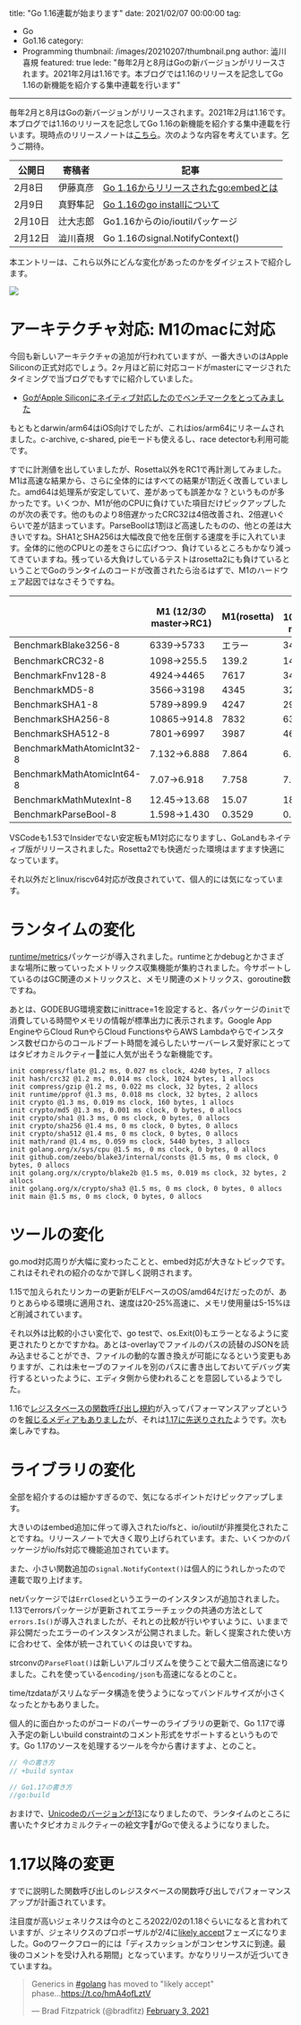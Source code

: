 title: "Go 1.16連載が始まります"
date: 2021/02/07 00:00:00
tag:
  - Go
  - Go1.16
category:
  - Programming
thumbnail: /images/20210207/thumbnail.png
author: 澁川喜規
featured: true
lede: "毎年2月と8月はGoの新バージョンがリリースされます。2021年2月は1.16です。本ブログでは1.16のリリースを記念してGo 1.16の新機能を紹介する集中連載を行います"
---

毎年2月と8月はGoの新バージョンがリリースされます。2021年2月は1.16です。本ブログでは1.16のリリースを記念してGo 1.16の新機能を紹介する集中連載を行います。現時点のリリースノートは[こちら](https://tip.golang.org/doc/go1.16)。次のような内容を考えています。乞うご期待。

| 公開日  | 寄稿者   | 記事                                   |
|---------|----------|----------------------------------------|
| 2月8日  | 伊藤真彦 | [Go 1.16からリリースされたgo:embedとは](/articles/20210208/)  |
| 2月9日  | 真野隼記 | [Go 1.16のgo installについて](/articles/20210209/)            |
| 2月10日 | 辻大志郎 | Go1.16からのio/ioutilパッケージ        |
| 2月12日 | 澁川喜規 | Go 1.16のsignal.NotifyContext()        |

本エントリーは、これら以外にどんな変化があったのかをダイジェストで紹介します。

<img src="/images/20210207/Go_Logo.png">

# アーキテクチャ対応: M1のmacに対応

今回も新しいアーキテクチャの追加が行われていますが、一番大きいのはApple Siliconの正式対応でしょう。2ヶ月ほど前に対応コードがmasterにマージされたタイミングで当ブログでもすでに紹介していました。

* [GoがApple Siliconにネイティブ対応したのでベンチマークをとってみました](https://future-architect.github.io/articles/20201203/)

もともとdarwin/arm64はiOS向けでしたが、これはios/arm64にリネームされました。c-archive, c-shared, pieモードも使えるし、race detectorも利用可能です。

すでに計測値を出していましたが、Rosetta以外をRC1で再計測してみました。M1は高速な結果から、さらに全体的にはすべての結果が1割近く改善していました。amd64は処理系が安定していて、差があっても誤差かな？というものが多かったです。いくつか、M1が他のCPUに負けていた項目だけピックアップしたのが次の表です。他のものより8倍遅かったCRC32は4倍改善され、2倍遅いぐらいで差が詰まっています。ParseBoolは1割ほど高速したものの、他との差は大きいですね。SHA1とSHA256は大幅改良で他を圧倒する速度を手に入れています。全体的に他のCPUとの差をさらに広げつつ、負けているところもかなり減ってきていますね。残っている大負けしているテストはrosetta2にも負けているということでGoのランタイムのコードが改善されたら治るはずで、M1のハードウェア起因ではなさそうですね。

|                                | M1 (12/3のmaster→RC1)     | M1(rosetta) | Core i5-1030G7 (12/3のmaster→RC1) | Ryzen 9 4900HS (12/3のmaster→RC1) |
| ------------------------------ | ------ | ----------- | -------------- | -------------- |
| BenchmarkBlake3256-8           | 6339→5733   | エラー           | 3460→3764           | 2782→2849           |
| BenchmarkCRC32-8               | 1098→255.5   | 139.2       | 140.5→143.5          | 163.7→169.8          |
| BenchmarkFnv128-8              | 4924→4465   | 7617        | 3448→3598           | 6084→6026           |
| BenchmarkMD5-8                 | 3566→3198   | 4345        | 3283→3209           | 2635→2603           |
| BenchmarkSHA1-8                | 5789→899.9   | 4247        | 2924→3177           | 2041→2086           |
| BenchmarkSHA256-8              | 10865→914.8   | 7832        | 6361→6473           | 4346→4612           |
| BenchmarkSHA512-8              | 7801→6997   | 3987        | 4685→4816           | 2939→3224           |
| BenchmarkMathAtomicInt32-8     | 7.132→6.888   | 7.864       | 6.562→6.015          | 4.258→4.149          |
| BenchmarkMathAtomicInt64-8     | 7.07→6.918   | 7.758       | 7.079→5.890          | 4.231→4.167          |
| BenchmarkMathMutexInt-8        | 12.45→13.68  | 15.07       | 18.69→15.58          | 8.776→8.589          |
| BenchmarkParseBool-8           | 1.598→1.430   | 0.3529      | 0.3532→0.3147         | 0.3208→0.5364         |

VSCodeも1.53でInsiderでない安定板もM1対応になりますし、GoLandもネイティブ版がリリースされました。Rosetta2でも快適だった環境はますます快適になっています。

それ以外だとlinux/riscv64対応が改良されていて、個人的には気になっています。

# ランタイムの変化

[runtime/metrics](https://tip.golang.org/pkg/runtime/metrics/)パッケージが導入されました。runtimeとかdebugとかさまざまな場所に散っていったメトリックス収集機能が集約されました。今サポートしているのはGC関連のメトリックスと、メモリ関連のメトリックス、goroutine数ですね。

あとは、GODEBUG環境変数にinittrace=1を設定すると、各パッケージの``init``で消費している時間やメモリの情報が標準出力に表示されます。Google App EngineやらCloud RunやらCloud FunctionsやらAWS Lambdaやらでインスタンス数ゼロからのコールドブート時間を減らしたいサーバーレス愛好家にとってはタピオカミルクティー🧋並に人気が出そうな新機能です。



```
init compress/flate @1.2 ms, 0.027 ms clock, 4240 bytes, 7 allocs
init hash/crc32 @1.2 ms, 0.014 ms clock, 1024 bytes, 1 allocs
init compress/gzip @1.2 ms, 0.022 ms clock, 32 bytes, 2 allocs
init runtime/pprof @1.3 ms, 0.018 ms clock, 32 bytes, 2 allocs
init crypto @1.3 ms, 0.019 ms clock, 160 bytes, 1 allocs
init crypto/md5 @1.3 ms, 0.001 ms clock, 0 bytes, 0 allocs
init crypto/sha1 @1.3 ms, 0 ms clock, 0 bytes, 0 allocs
init crypto/sha256 @1.4 ms, 0 ms clock, 0 bytes, 0 allocs
init crypto/sha512 @1.4 ms, 0 ms clock, 0 bytes, 0 allocs
init math/rand @1.4 ms, 0.059 ms clock, 5440 bytes, 3 allocs
init golang.org/x/sys/cpu @1.5 ms, 0 ms clock, 0 bytes, 0 allocs
init github.com/zeebo/blake3/internal/consts @1.5 ms, 0 ms clock, 0 bytes, 0 allocs
init golang.org/x/crypto/blake2b @1.5 ms, 0.019 ms clock, 32 bytes, 2 allocs
init golang.org/x/crypto/sha3 @1.5 ms, 0 ms clock, 0 bytes, 0 allocs
init main @1.5 ms, 0 ms clock, 0 bytes, 0 allocs
```

# ツールの変化

go.mod対応周りが大幅に変わったことと、embed対応が大きなトピックです。これはそれぞれの紹介のなかで詳しく説明されます。

1.15で加えられたリンカーの更新がELFベースのOS/amd64だけだったのが、ありとあらゆる環境に適用され、速度は20-25%高速に、メモリ使用量は5-15%ほど削減されています。

それ以外は比較的小さい変化で、go testで、os.Exit(0)もエラーとなるように変更されたりとかですかね。あとは-overlayでファイルのパスの読替のJSONを読み込ませることができ、ファイルの動的な置き換えが可能になるという変更もありますが、これは未セーブのファイルを別のパスに書き出しておいてデバッグ実行するといったように、エディタ側から使われることを意図しているようでした。

1.16で[レジスタベースの関数呼び出し規約](https://go.googlesource.com/proposal/+/refs/changes/78/248178/1/design/40724-register-calling.md)が入ってパフォーマンスアップというのを[報じるメディアもありました](https://www.infoq.com/news/2020/08/go-register-calling-convention/)が、それは[1.17に先送りされた](https://github.com/golang/go/issues/40724)ようです。次も楽しみですね。

# ライブラリの変化

全部を紹介するのは細かすぎるので、気になるポイントだけピックアップします。

大きいのはembed追加に伴って導入されたio/fsと、io/ioutilが非推奨化されたことですね。リリースノートで大きく取り上げられています。また、いくつかのパッケージがio/fs対応で機能追加されています。

また、小さい関数追加の``signal.NotifyContext()``は個人的にうれしかったので連載で取り上げます。

netパッケージでは``ErrClosed``というエラーのインスタンスが追加されました。1.13でerrorsパッケージが更新されてエラーチェックの共通の方法として``errors.Is()``が導入されましたが、それとの比較が行いやすいように、いままで非公開だったエラーのインスタンスが公開されました。新しく提案された使い方に合わせて、全体が統一されていくのは良いですね。

strconvの``ParseFloat()``は新しいアルゴリズムを使うことで最大二倍高速になりました。これを使っている``encoding/json``も高速になるとのこと。

time/tzdataがスリムなデータ構造を使うようになってバンドルサイズが小さくなったとかもありました。

個人的に面白かったのがコードのパーサーのライブラリの更新で、Go 1.17で導入予定の新しいbuild constraintのコメント形式をサポートするというものです。Go 1.17のソースを処理するツールを今から書けますよ、とのこと。

```go
// 今の書き方
// +build syntax

// Go1.17の書き方
//go:build
```

おまけで、[Unicodeのバージョンが13](https://emojipedia.org/unicode-13.0/)になりましたので、ランタイムのところに書いた↑タピオカミルクティーの絵文字🧋がGoで使えるようになりました。

# 1.17以降の変更

すでに説明した関数呼び出しのレジスタベースの関数呼び出しでパフォーマンスアップが計画されています。

注目度が高いジェネリクスは今のところ2022/02の1.18ぐらいになると言われていますが、ジェネリクスのプロポーザルが2/4に[likely accept](https://github.com/golang/proposal#likely-accept)フェーズになりました。Goのワークフロー的には「ディスカッションがコンセンサスに到達。最後のコメントを受け入れる期間」となっています。かなりリリースが近づいてきていますね。

<blockquote class="twitter-tweet"><p lang="en" dir="ltr">Generics in <a href="https://twitter.com/hashtag/golang?src=hash&amp;ref_src=twsrc%5Etfw">#golang</a> has moved to &quot;likely accept&quot; phase...<a href="https://t.co/hmA4ofLztV">https://t.co/hmA4ofLztV</a></p>&mdash; Brad Fitzpatrick (@bradfitz) <a href="https://twitter.com/bradfitz/status/1357032025362862080?ref_src=twsrc%5Etfw">February 3, 2021</a></blockquote> <script async src="https://platform.twitter.com/widgets.js" charset="utf-8"></script>

